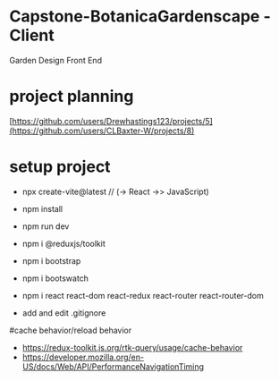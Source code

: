 # Capstone-BotanicaGardenscape - Client

Garden Design Front End

# project planning

[https://github.com/users/Drewhastings123/projects/5](https://github.com/users/CLBaxter-W/projects/8)

# setup project

- npx create-vite@latest // (-> React ->> JavaScript)
- npm install
- npm run dev

- npm i @reduxjs/toolkit
- npm i bootstrap
- npm i bootswatch
- npm i react react-dom react-redux react-router react-router-dom

- add and edit .gitignore

#cache behavior/reload behavior

- https://redux-toolkit.js.org/rtk-query/usage/cache-behavior
- https://developer.mozilla.org/en-US/docs/Web/API/PerformanceNavigationTiming
